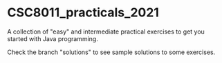 # CSC8011_practicals_2021

A collection of "easy" and intermediate practical exercises to get you started with Java programming.

Check the branch "solutions" to see sample solutions to some exercises.

